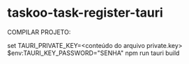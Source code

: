# taskoo-task-register-tauri
COMPILAR PROJETO: 

set TAURI_PRIVATE_KEY=<conteúdo do arquivo private.key>
$env:TAURI_KEY_PASSWORD="SENHA"
npm run tauri build